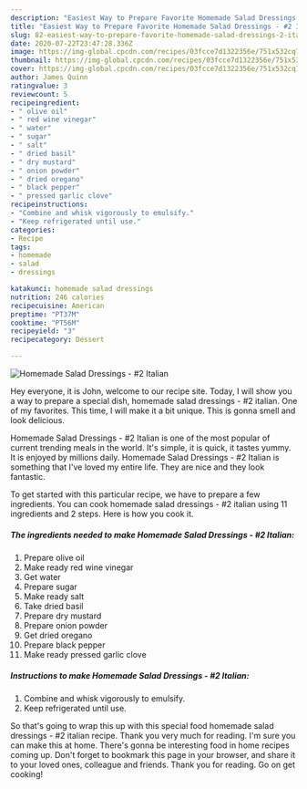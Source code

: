 ```yaml
---
description: "Easiest Way to Prepare Favorite Homemade Salad Dressings - #2 Italian"
title: "Easiest Way to Prepare Favorite Homemade Salad Dressings - #2 Italian"
slug: 82-easiest-way-to-prepare-favorite-homemade-salad-dressings-2-italian
date: 2020-07-22T23:47:28.336Z
image: https://img-global.cpcdn.com/recipes/03fcce7d1322356e/751x532cq70/homemade-salad-dressings-2-italian-recipe-main-photo.jpg
thumbnail: https://img-global.cpcdn.com/recipes/03fcce7d1322356e/751x532cq70/homemade-salad-dressings-2-italian-recipe-main-photo.jpg
cover: https://img-global.cpcdn.com/recipes/03fcce7d1322356e/751x532cq70/homemade-salad-dressings-2-italian-recipe-main-photo.jpg
author: James Quinn
ratingvalue: 3
reviewcount: 5
recipeingredient:
- " olive oil"
- " red wine vinegar"
- " water"
- " sugar"
- " salt"
- " dried basil"
- " dry mustard"
- " onion powder"
- " dried oregano"
- " black pepper"
- " pressed garlic clove"
recipeinstructions:
- "Combine and whisk vigorously to emulsify."
- "Keep refrigerated until use."
categories:
- Recipe
tags:
- homemade
- salad
- dressings

katakunci: homemade salad dressings 
nutrition: 246 calories
recipecuisine: American
preptime: "PT37M"
cooktime: "PT56M"
recipeyield: "3"
recipecategory: Dessert

---
```



![Homemade Salad Dressings - #2 Italian](https://img-global.cpcdn.com/recipes/03fcce7d1322356e/751x532cq70/homemade-salad-dressings-2-italian-recipe-main-photo.jpg)

Hey everyone, it is John, welcome to our recipe site. Today, I will show you a way to prepare a special dish, homemade salad dressings - #2 italian. One of my favorites. This time, I will make it a bit unique. This is gonna smell and look delicious.



Homemade Salad Dressings - #2 Italian is one of the most popular of current trending meals in the world. It's simple, it is quick, it tastes yummy. It is enjoyed by millions daily. Homemade Salad Dressings - #2 Italian is something that I've loved my entire life. They are nice and they look fantastic.


To get started with this particular recipe, we have to prepare a few ingredients. You can cook homemade salad dressings - #2 italian using 11 ingredients and 2 steps. Here is how you cook it.

<!--inarticleads1-->

##### The ingredients needed to make Homemade Salad Dressings - #2 Italian:

1. Prepare  olive oil
1. Make ready  red wine vinegar
1. Get  water
1. Prepare  sugar
1. Make ready  salt
1. Take  dried basil
1. Prepare  dry mustard
1. Prepare  onion powder
1. Get  dried oregano
1. Prepare  black pepper
1. Make ready  pressed garlic clove




<!--inarticleads2-->

##### Instructions to make Homemade Salad Dressings - #2 Italian:

1. Combine and whisk vigorously to emulsify.
1. Keep refrigerated until use.




So that's going to wrap this up with this special food homemade salad dressings - #2 italian recipe. Thank you very much for reading. I'm sure you can make this at home. There's gonna be interesting food in home recipes coming up. Don't forget to bookmark this page in your browser, and share it to your loved ones, colleague and friends. Thank you for reading. Go on get cooking!
